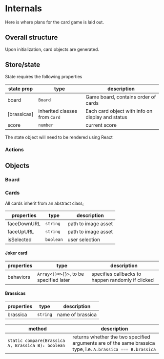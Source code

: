 # Internals

Here is where plans for the card game is laid out.

## Overall structure

Upon initialization, card objects are generated. 

## Store/state

State requires the following properties

| state prop | type  | description |
|--|--|--|
|board| `Board` | Game board, contains order of cards |
| [brassicas] | inherited classes from `Card` | Each card object with info on display and status |
| score | `number` | current score

The state object will need to be rendered using React

### Actions 

## Objects

### Board

### Cards

All cards inherit from an abstract class;

| properties | type| description |
|--|--|--|
| faceDownURL | `string` | path to image asset | 
| faceUpURL | `string` | path to image asset |
| isSelected | `boolean` | user selection |


#### Joker card

| properties | type| description |
|--|--|--|
| behaviors | `Array<()=>{}>`, to be specified later | specifies callbacks to happen randomly if clicked |




#### Brassicas

| properties | type| description |
|--|--|--|
| brassica | `string` | name of brassica |


| method | description |
|--|--|
| `static compare(Brassica A, Brassica B): boolean` | returns whether the two specified arguments are of the same brassica type, i.e. `A.brassica === B.brassica` |